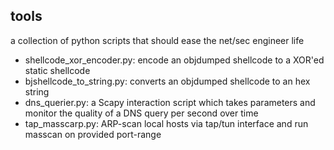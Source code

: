 ## tools
a collection of python scripts that should ease the net/sec engineer life

* shellcode_xor_encoder.py: encode an objdumped shellcode to a XOR'ed static shellcode
* bjshellcode_to_string.py: converts an objdumped shellcode to an hex string 
* dns_querier.py: a Scapy interaction script which takes parameters and monitor the quality of a DNS query per second over time 
* tap_masscarp.py: ARP-scan local hosts via tap/tun interface and run masscan on provided port-range
